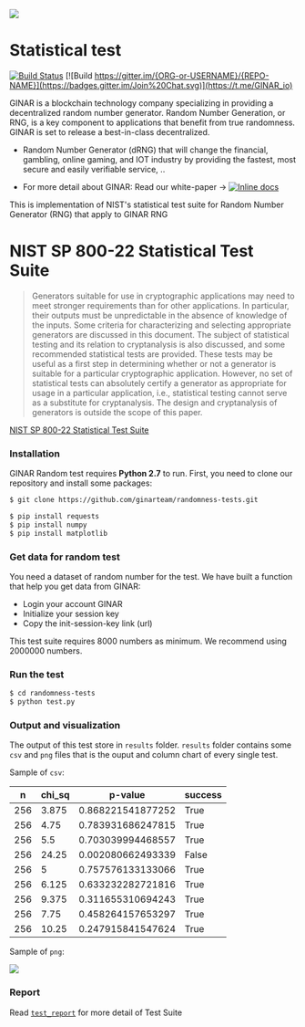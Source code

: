 [![](https://www.ginar.io/wp-content/themes/ginar/assets/img/logo1.svg)](https://ginar.io)
# Statistical test
[![Build Status](https://travis-ci.org/joemccann/dillinger.svg?branch=master)](https://github.com/ginarteam) [![Build  https://gitter.im/{ORG-or-USERNAME}/{REPO-NAME}](https://badges.gitter.im/Join%20Chat.svg)](https://t.me/GINAR_io) 


GINAR is a blockchain technology company specializing in providing a decentralized random number generator. Random Number Generation, or RNG, is a key component to applications that benefit from true randomness. GINAR is set to release a best-in-class decentralized.
- Random Number Generator (dRNG) that will change the financial, gambling, online gaming, and IOT industry by providing the fastest, most secure and easily verifiable service, ..

- For more detail about GINAR: Read our white-paper -> [![Inline docs](https://camo.githubusercontent.com/77e7cdcf1992654efde98939841b0312445f3e48/68747470733a2f2f696e63682d63692e6f72672f6173736574732f62616467652d6578616d706c652d62373166396538333333313866363666363462336632333837373131333035312e737667)](https://www.ginar.io/whitepaper-v2.0.pdf)

This is implementation of NIST's statistical test suite for Random Number Generator (RNG) that apply to GINAR RNG    

# NIST SP 800-22 Statistical Test Suite

  
> Generators suitable for use in cryptographic applications may need to meet stronger requirements than for other applications.  In particular, their outputs must be unpredictable in the absence of knowledge of the inputs.  Some criteria for characterizing and selecting appropriate generators are discussed in this document.  The subject of statistical testing and its relation to cryptanalysis is also discussed, and some recommended statistical tests are provided.  These tests may be useful as a first step in determining whether or not a generator is suitable for a particular cryptographic application.  However, no set of statistical tests can absolutely certify a generator as appropriate for usage in a particular application, i.e., statistical testing cannot serve as a substitute for cryptanalysis.  The design and cryptanalysis of generators is outside the scope of this paper.

[NIST SP 800-22 Statistical Test Suite](https://nvlpubs.nist.gov/nistpubs/legacy/sp/nistspecialpublication800-22r1a.pdf)

### Installation
GINAR Random test requires  **Python 2.7** to run.
First, you need to clone our repository and install some packages:

```sh
$ git clone https://github.com/ginarteam/randomness-tests.git
```
```sh
$ pip install requests
$ pip install numpy
$ pip install matplotlib
```
### Get data for random test

You need a dataset of random number for the test. We have built a function that help you get data from GINAR:
- Login your account  GINAR
- Initialize your session key
- Copy the init-session-key link (url)

This test suite requires 8000 numbers as minimum. We recommend using 2000000 numbers.
### Run the test
```sh
$ cd randomness-tests
$ python test.py
```

### Output and visualization

The output of this test store in `results` folder.
`results` folder contains some `csv` and `png` files that is the ouput and column chart of every single test.

Sample of `csv`:

| n	| chi_sq | p-value | success |
| - | ------ | ------- | ------- |
|256|	3.875|	0.868221541877252|	True|
|256|	4.75|	0.783931686247815|	True|
|256	|5.5|	0.703039994468557|	True|
|256|	24.25|	0.002080662493339|	False|
|256|	5	|0.757576133133066|	True|
|256|	6.125|	0.633232282721816|	True|
|256|	9.375|	0.311655310694243|	True|
|256	|7.75|	0.458264157653297|	True|
|256|	10.25|	0.247915841547624|	True|

Sample of `png`:

![](https://raw.githubusercontent.com/ginarteam/randomness-tests/master/result/Figure_1.png)

### Report
Read [`test_report`](https://github.com/ginarteam/randomness-tests/blob/master/Test_Report.pdf) for more detail of Test Suite
